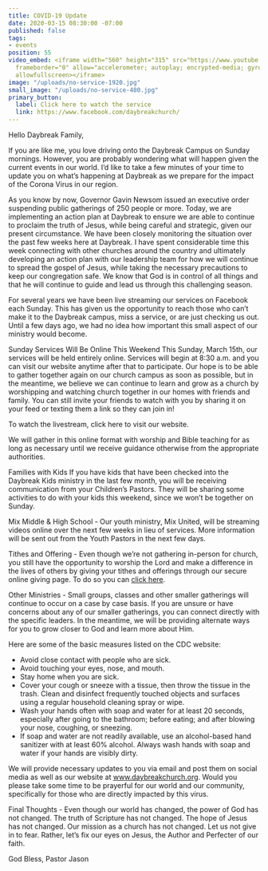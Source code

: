 ```yaml
---
title: COVID-19 Update
date: 2020-03-15 08:30:00 -07:00
published: false
tags:
- events
position: 55
video_embed: <iframe width="560" height="315" src="https://www.youtube.com/embed/CzE8QF0lEXI"
  frameborder="0" allow="accelerometer; autoplay; encrypted-media; gyroscope; picture-in-picture"
  allowfullscreen></iframe>
image: "/uploads/no-service-1920.jpg"
small_image: "/uploads/no-service-480.jpg"
primary_button:
  label: Click here to watch the service
  link: https://www.facebook.com/daybreakchurch/
---
```


Hello Daybreak Family,

If you are like me, you love driving onto the Daybreak Campus on Sunday mornings. However, you are probably wondering what will happen given the current events in our world. I’d like to take a few minutes of your time to update you on what’s happening at Daybreak as we prepare for the impact of the Corona Virus in our region.

As you know by now, Governor Gavin Newsom issued an executive order suspending public gatherings of 250 people or more. Today, we are implementing an action plan at Daybreak to ensure we are able to continue to proclaim the truth of Jesus, while being careful and strategic, given our present circumstance. We have been closely monitoring the situation over the past few weeks here at Daybreak. I have spent considerable time this week connecting with other churches around the country and ultimately developing an action plan with our leadership team for how we will continue to spread the gospel of Jesus, while taking the necessary precautions to keep our congregation safe. We know that God is in control of all things and that he will continue to guide and lead us through this challenging season.

For several years we have been live streaming our services on Facebook each Sunday. This has given us the opportunity to reach those who can’t make it to the Daybreak campus, miss a service, or are just checking us out. Until a few days ago, we had no idea how important this small aspect of our ministry would become.

Sunday Services Will Be Online This Weekend
This Sunday, March 15th, our services will be held entirely online. Services will begin at 8:30 a.m. and you can visit our website anytime after that to participate. Our hope is to be able to gather together again on our church campus as soon as possible, but in the meantime, we believe we can continue to learn and grow as a church by worshipping and watching church together in our homes with friends and family. You can still invite your friends to watch with you by sharing it on your feed or texting them a link so they can join in!

To watch the livestream, click here to visit our website.

We will gather in this online format with worship and Bible teaching for as long as necessary until we receive guidance otherwise from the appropriate authorities.

Families with Kids
If you have kids that have been checked into the Daybreak Kids ministry in the last few month, you will be receiving communication from your Children’s Pastors. They will be sharing some activities to do with your kids this weekend, since we won’t be together on Sunday.

Mix Middle & High School - Our youth ministry, Mix United, will be streaming videos online over the next few weeks in lieu of services. More information will be sent out from the Youth Pastors in the next few days.

Tithes and Offering - Even though we’re not gathering in-person for church, you still have the opportunity to worship the Lord and make a difference in the lives of others by giving your tithes and offerings through our secure online giving page. To do so you can [click here](http://daybreakchurch.org/give/).

Other Ministries - Small groups, classes and other smaller gatherings will continue to occur on a case by case basis. If you are unsure or have concerns about any of our smaller gatherings, you can connect directly with the specific leaders. In the meantime, we will be providing alternate ways for you to grow closer to God and learn more about Him.

Here are some of the basic measures listed on the CDC website:

* Avoid close contact with people who are sick.
* Avoid touching your eyes, nose, and mouth.
* Stay home when you are sick.
* Cover your cough or sneeze with a tissue, then throw the tissue in the trash. Clean and disinfect frequently touched objects and surfaces using a regular household cleaning spray or wipe.
* Wash your hands often with soap and water for at least 20 seconds, especially after going to the bathroom; before eating; and after blowing your nose, coughing, or sneezing.
* If soap and water are not readily available, use an alcohol-based hand sanitizer with at least 60% alcohol. Always wash hands with soap and water if your hands are visibly dirty.

We will provide necessary updates to you via email and post them on social media as well as our website at www.daybreakchurch.org. Would you please take some time to be prayerful for our world and our community, specifically for those who are directly impacted by this virus.

Final Thoughts - Even though our world has changed, the power of God has not changed. The truth of Scripture has not changed. The hope of Jesus has not changed. Our mission as a church has not changed. Let us not give in to fear. Rather, let’s fix our eyes on Jesus, the Author and Perfecter of our faith.

God Bless, 
Pastor Jason